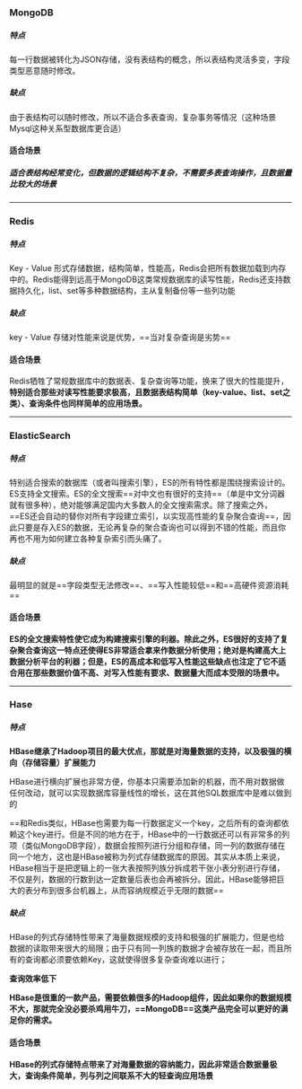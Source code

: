 ### MongoDB

##### 特点

每一行数据被转化为JSON存储，没有表结构的概念，所以表结构灵活多变，字段类型恶意随时修改。

##### 缺点

由于表结构可以随时修改，所以不适合多表查询，复杂事务等情况（这种场景Mysql这种关系型数据库更合适）

#### 适合场景

##### 适合表结构经常变化，但数据的逻辑结构不复杂，不需要多表查询操作，且数据量比较大的场景

---

### Redis

##### 特点

Key - Value 形式存储数据，结构简单，性能高，Redis会把所有数据加载到内存中的。Redis能得到远高于MongoDB这类常规数据库的读写性能，Redis还支持数据持久化，list、set等多种数据结构，主从复制备份等一些列功能

##### 缺点

key - Value 存储对性能来说是优势，==当对复杂查询是劣势==

#### 适合场景

Redis牺牲了常规数据库中的数据表、复杂查询等功能，换来了很大的性能提升，**特别适合那些对读写性能要求极高，且数据表结构简单（key-value、list、set之类）、查询条件也同样简单的应用场景。**

---

### ElasticSearch

##### 特点

特别适合搜索的数据库（或者叫搜索引擎），ES的所有特性都是围绕搜索设计的。ES支持全文搜索。ES的全文搜索==对中文也有很好的支持==（单是中文分词器就有很多种），绝对能够满足国内大多数人的全文搜索需求。除了搜索之外，==ES还会自动的替你对所有字段建立索引，以实现高性能的复杂聚合查询==，因此只要是存入ES的数据，无论再复杂的聚合查询也可以得到不错的性能，而且你再也不用为如何建立各种复杂索引而头痛了。

##### 缺点

最明显的就是==字段类型无法修改==、==写入性能较低==和==高硬件资源消耗==

#### 适合场景

**ES的全文搜索特性使它成为构建搜索引擎的利器。除此之外，ES很好的支持了复杂聚合查询这一特点还使得ES非常适合拿来作数据分析使用；绝对是构建高大上数据分析平台的利器；但是，ES的高成本和低写入性能这些缺点也注定了它不适合用在那些数据价值不高、对写入性能有要求、数据量大而成本受限的场景中。**



---

### Hase

##### 特点

**HBase继承了Hadoop项目的最大优点，那就是对海量数据的支持，以及极强的横向（存储容量）扩展能力**

HBase进行横向扩展也非常方便，你基本只需要添加新的机器，而不用对数据做任何改动，就可以实现数据库容量线性的增长，这在其他SQL数据库中是难以做到的

==和Redis类似，HBase也需要为每一行数据定义一个key，之后所有的查询都依赖这个key进行。但是不同的地方在于，HBase中的一行数据还可以有非常多的列项（类似MongoDB字段），数据会按照列进行分组和存储，同一列的数据存储在同一个地方，这也是HBase被称为列式存储数据库的原因。其实从本质上来说，HBase相当于是把逻辑上的一张大表按照列族分拆成若干张小表分别进行存储，不仅是列，数据的行数到达一定数量后表也会再被拆分。因此，HBase能够把巨大的表分布到很多台机器上，从而容纳规模近乎无限的数据==



##### 缺点

HBase的列式存储特性带来了海量数据规模的支持和极强的扩展能力，但是也给数据的读取带来很大的局限；由于只有同一列族的数据才会被存放在一起，而且所有的查询都必须要依赖Key，这就使得很多复杂查询难以进行；

**查询效率低下**

**HBase是很重的一款产品，需要依赖很多的Hadoop组件，因此如果你的数据规模不大，那就完全没必要杀鸡用牛刀，==MongoDB==这类产品完全可以更好的满足你的需求。**



#### 适合场景

**HBase的列式存储特点带来了对海量数据的容纳能力，因此非常适合数据量极大，查询条件简单，列与列之间联系不大的轻查询应用场景**

